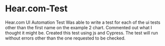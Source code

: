 # Hear.com-Test
Hear.com UI Automation Test
Was able to write a test for each of the ui tests other than the first name on the example 2 chart. Commented out what I thought it might be.
Created this test using js and Cypress. The test will run without errors other than the one requested to be checked. 
